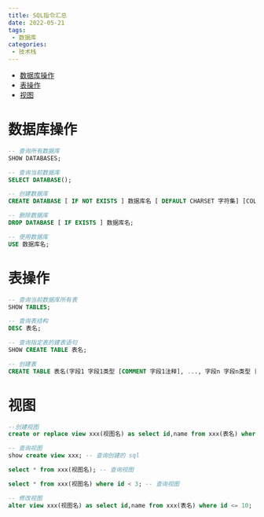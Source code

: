 ```yaml
---
title: SQL指令汇总
date: 2022-05-21
tags:
 - 数据库
categories:
 - 技术栈
---
```

<!-- TOC -->

- [数据库操作](#数据库操作)
- [表操作](#表操作)
- [视图](#视图)

<!-- /TOC -->

# 数据库操作

```sql
-- 查询所有数据库
SHOW DATABASES;

-- 查询当前数据库
SELECT DATABASE();

-- 创建数据库
CREATE DATABASE [ IF NOT EXISTS ] 数据库名 [ DEFAULT CHARSET 字符集] [COLLATE 排序规则 ];

-- 删除数据库
DROP DATABASE [ IF EXISTS ] 数据库名;

-- 使用数据库
USE 数据库名;
```

# 表操作

```sql
-- 查询当前数据库所有表
SHOW TABLES;

-- 查询表结构
DESC 表名;

-- 查询指定表的建表语句
SHOW CREATE TABLE 表名;

-- 创建表
CREATE TABLE 表名(字段1 字段1类型 [COMMENT 字段1注释], ..., 字段n 字段n类型 [COMMENT 字段n注释])[ COMMENT 表注释 ];
```

# 视图

```sql
--创建视图
create or replace view xxx(视图名) as select id,name from xxx(表名) where id <= 10;

-- 查询视图
show create view xxx; -- 查询创建的 sql

select * from xxx(视图名); -- 查询视图

select * from xxx(视图名) where id < 3; -- 查询视图

-- 修改视图
alter view xxx(视图名) as select id,name from xxx(表名) where id <= 10;
```